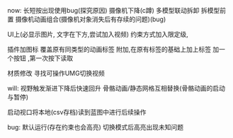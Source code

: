 now:
长短按出现使用bug(探究原因)
摄像机下降(c蹲)
多模型联动拆卸
拆模型前置
摄像机动画组合(摄像机对象消失后有存续的问题)(bug)

UI上(必显示图片, 文字在下方,尝试加入视频)
约束方式加入限定级,

插件加图标
覆盖原有同类型的动画标签
附加,在原有标签的基础上加上标签
加一个按钮 ,第一次按下读取

材质修改
寻找可操作UMG切换视频

will:
视野触发渐进下降后快速回升
骨骼动画/静态网格互相替换(骨骼动画的启动与暂停)

启动视口将本地(csv存档)读到蓝图中进行后续操作

bug:
默认运行(存在约束也会高亮)
切换模式后高亮出现未知问题